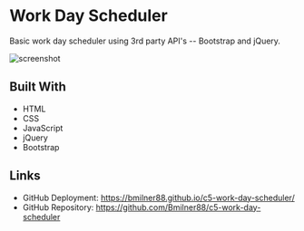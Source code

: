 # Work Day Scheduler

Basic work day scheduler using 3rd party API's -- Bootstrap and jQuery.

![screenshot](./assets/images/screenshot.png)

## Built With
* HTML
* CSS
* JavaScript
* jQuery
* Bootstrap

## Links
* GitHub Deployment: https://bmilner88.github.io/c5-work-day-scheduler/
* GitHub Repository: https://github.com/Bmilner88/c5-work-day-scheduler